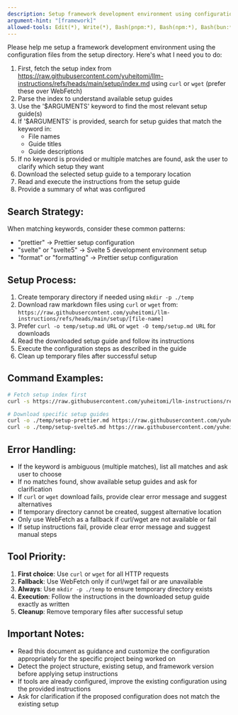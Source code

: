 ```yaml
---
description: Setup framework development environment using configuration from setup directory
argument-hint: "[framework]"
allowed-tools: Edit(*), Write(*), Bash(pnpm:*), Bash(npm:*), Bash(bun:*), Bash(mkdir:*), LS(*), Read(*), WebFetch(*)
---
```


Please help me setup a framework development environment using the configuration files from the setup directory. Here's what I need you to do:

1. First, fetch the setup index from https://raw.githubusercontent.com/yuheitomi/llm-instructions/refs/heads/main/setup/index.md using `curl` or `wget` (prefer these over WebFetch)
2. Parse the index to understand available setup guides
3. Use the '$ARGUMENTS' keyword to find the most relevant setup guide(s)
4. If '$ARGUMENTS' is provided, search for setup guides that match the keyword in:
   - File names
   - Guide titles
   - Guide descriptions
5. If no keyword is provided or multiple matches are found, ask the user to clarify which setup they want
6. Download the selected setup guide to a temporary location
7. Read and execute the instructions from the setup guide
8. Provide a summary of what was configured

## Search Strategy:

When matching keywords, consider these common patterns:

- "prettier" → Prettier setup configuration
- "svelte" or "svelte5" → Svelte 5 development environment setup
- "format" or "formatting" → Prettier setup configuration

## Setup Process:

1. Create temporary directory if needed using `mkdir -p ./temp`
2. Download raw markdown files using `curl` or `wget` from: `https://raw.githubusercontent.com/yuheitomi/llm-instructions/refs/heads/main/setup/[file-name]`
3. Prefer `curl -o temp/setup.md URL` or `wget -O temp/setup.md URL` for downloads
4. Read the downloaded setup guide and follow its instructions
5. Execute the configuration steps as described in the guide
6. Clean up temporary files after successful setup

## Command Examples:

```bash
# Fetch setup index first
curl -s https://raw.githubusercontent.com/yuheitomi/llm-instructions/refs/heads/main/setup/index.md

# Download specific setup guides
curl -o ./temp/setup-prettier.md https://raw.githubusercontent.com/yuheitomi/llm-instructions/refs/heads/main/setup/setup-prettier.md
curl -o ./temp/setup-svelte5.md https://raw.githubusercontent.com/yuheitomi/llm-instructions/refs/heads/main/setup/setup-svelte5.md
```

## Error Handling:

- If the keyword is ambiguous (multiple matches), list all matches and ask user to choose
- If no matches found, show available setup guides and ask for clarification
- If `curl` or `wget` download fails, provide clear error message and suggest alternatives
- If temporary directory cannot be created, suggest alternative location
- Only use WebFetch as a fallback if curl/wget are not available or fail
- If setup instructions fail, provide clear error message and suggest manual steps

## Tool Priority:

1. **First choice**: Use `curl` or `wget` for all HTTP requests
2. **Fallback**: Use WebFetch only if curl/wget fail or are unavailable
3. **Always**: Use `mkdir -p ./temp` to ensure temporary directory exists
4. **Execution**: Follow the instructions in the downloaded setup guide exactly as written
5. **Cleanup**: Remove temporary files after successful setup

## Important Notes:

- Read this document as guidance and customize the configuration appropriately for the specific project being worked on
- Detect the project structure, existing setup, and framework version before applying setup instructions
- If tools are already configured, improve the existing configuration using the provided instructions
- Ask for clarification if the proposed configuration does not match the existing setup